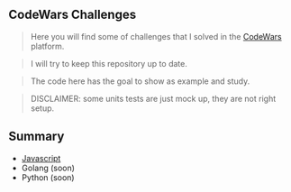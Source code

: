 ## CodeWars Challenges

> Here you will find some of challenges that I solved in the [CodeWars](https://www.codewars.com) platform. 

> I will try to keep this repository up to date.

> The code here has the goal to show as example and study.

> DISCLAIMER: some units tests are just mock up, they are not right setup.

## Summary
- [Javascript](https://github.com/GabrielModog/codewars-challenges/tree/main/javascript)
- Golang (soon)
- Python (soon)
